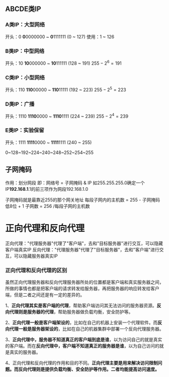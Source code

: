 
## ABCDE类IP
### A类IP：大型网络
开头：0
**0**0000000 ~ **0**1111111    (0 ~ 127)
使用：1 ~ 126
### B类IP：中型网络
开头：10
**10**000000 ~ **10**111111    (128 ~ 191)   $255-2^6=191$

### C类IP：小型网络
开头：110
**110**00000 ~ **110**11111    (192 ~ 223)   $255-2^5=223$

### D类IP：广播
开头：1110
**1110**0000 ~ **1110**1111    (224 ~ 239)   $255-2^4=239$

### E类IP：实验保留
开头：1111
**1111**0000 ~ **1111**1111    (240 ~ 255)

0~128~192~224~240~248~252~254~255


## 子网掩码
作用：划分网段
即：网络号 = 子网掩码 & IP
如255.255.255.0确定一个IP**192.168.1**.1的前三项作为网段192.168.1.0

子网掩码就是最靠近255的那个网关地址
每段子网内的主机数 = 255 - 子网掩码低8位 + 1
子网数  = 256 /每段子网的主机数


# 正向代理和反向代理
正向代理："代理服务器"代理了"客户端"，去和"目标服务器"进行交互，可以隐藏客户端真实IP
反向代理："代理服务器"代理了"目标服务器"，去和"客户端"进行交互，可以隐藏服务器真实IP

### **正向代理和反向代理的区别**

虽然正向代理服务器和反向代理服务器所处的位置都是客户端和真实服务器之间，所做的事情也都是把客户端的请求转发给服务器，再把服务器的响应转发给客户端，但是二者之间还是有一定的差异的。

1、**正向代理其实是客户端的代理**，帮助客户端访问其无法访问的服务器资源。**反向代理则是服务器的代理**，帮助服务器做负载均衡，安全防护等。

2、**正向代理一般是客户端架设的**，比如在自己的机器上安装一个代理软件。而**反向代理一般是服务器架设的**，比如在自己的机器集群中部署一个反向代理服务器。

3、**正向代理中，服务器不知道真正的客户端到底是谁**，以为访问自己的就是真实的客户端。而在**反向代理中，客户端不知道真正的服务器是谁**，以为自己访问的就是真实的服务器。

4、正向代理和反向代理的作用和目的不同。**正向代理主要是用来解决访问限制问题。而反向代理则是提供负载均衡、安全防护等作用。二者均能提高访问速度。**